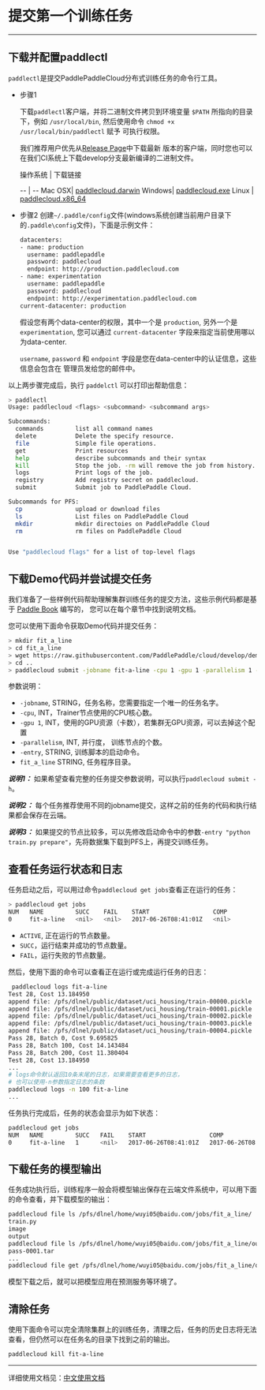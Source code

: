 # 提交第一个训练任务

---

## 下载并配置paddlectl

`paddlectl`是提交PaddlePaddleCloud分布式训练任务的命令行工具。

- 步骤1

  下载`paddlectl`客户端，并将二进制文件拷贝到环境变量 `$PATH` 所指向的目录下，例如
  `/usr/local/bin`, 然后使用命令 `chmod +x /usr/local/bin/paddlectl` 赋予
  可执行权限。

  我们推荐用户优先从[Release Page](https://github.com/PaddlePaddle/cloud/releases)中下载最新
  版本的客户端，同时您也可以在我们CI系统上下载develop分支最新编译的二进制文件。

  操作系统 | 下载链接

  -- | --
  Mac OSX| [paddlecloud.darwin](http://guest:@paddleci.ngrok.io/repository/download/PaddleCloud_Client/.lastSuccessful/paddlecloud.darwin)
  Windows| [paddlecloud.exe](http://guest:@paddleci.ngrok.io/repository/download/PaddleCloud_Client/.lastSuccessful/paddlecloud.exe)
  Linux | [paddlecloud.x86_64](http://guest:@paddleci.ngrok.io/repository/download/PaddleCloud_Client/.lastSuccessful/paddlecloud.x86_64)

- 步骤2
  创建`~/.paddle/config`文件(windows系统创建当前用户目录下的`.paddle\config`文件)，下面是示例文件：

  ```bash
  datacenters:
  - name: production
    username: paddlepaddle
    password: paddlecloud
    endpoint: http://production.paddlecloud.com
  - name: experimentation
    username: paddlepaddle
    password: paddlecloud
    endpoint: http://experimentation.paddlecloud.com
  current-datacenter: production
  ```

  假设您有两个data-center的权限，其中一个是 `production`, 另外一个是 `experimentation`,
  您可以通过 `current-datacenter` 字段来指定当前使用哪以为data-center.

  `username`, `password` 和 `endpoint` 字段是您在data-center中的认证信息，这些信息会包含在
  管理员发给您的邮件中。

以上两步骤完成后，执行 `paddelctl` 可以打印出帮助信息：

```bash
> paddlectl
Usage: paddlecloud <flags> <subcommand> <subcommand args>

Subcommands:
  commands         list all command names
  delete           Delete the specify resource.
  file             Simple file operations.
  get              Print resources
  help             describe subcommands and their syntax
  kill             Stop the job. -rm will remove the job from history.
  logs             Print logs of the job.
  registry         Add registry secret on paddlecloud.
  submit           Submit job to PaddlePaddle Cloud.

Subcommands for PFS:
  cp               upload or download files
  ls               List files on PaddlePaddle Cloud
  mkdir            mkdir directoies on PaddlePaddle Cloud
  rm               rm files on PaddlePaddle Cloud


Use "paddlecloud flags" for a list of top-level flags
```

## 下载Demo代码并尝试提交任务

我们准备了一些样例代码帮助理解集群训练任务的提交方法，这些示例代码都是基于
[Paddle Book](https://github.com/PaddlePaddle/book) 编写的， 您可以在每个章节中找到说明文档。

您可以使用下面命令获取Demo代码并提交任务：

```bash
> mkdir fit_a_line
> cd fit_a_line
> wget https://raw.githubusercontent.com/PaddlePaddle/cloud/develop/demo/fit_a_line/train.py
> cd ..
> paddlecloud submit -jobname fit-a-line -cpu 1 -gpu 1 -parallelism 1 -entry "python train.py train" fit_a_line/
```

参数说明：

- `-jobname`, STRING，任务名称，您需要指定一个唯一的任务名字。
- `-cpu`, INT，Trainer节点使用的CPU核心数。
- `-gpu 1`, INT，使用的GPU资源（卡数），若集群无GPU资源，可以去掉这个配置
- `-parallelism`, INT, 并行度， 训练节点的个数。
- `-entry`, STRING, 训练脚本的启动命令。
- `fit_a_line` STRING, 任务程序目录。

***说明1：*** 如果希望查看完整的任务提交参数说明，可以执行`paddlecloud submit -h`。

***说明2：*** 每个任务推荐使用不同的jobname提交，这样之前的任务的代码和执行结果都会保存在云端。

***说明3：*** 如果提交的节点比较多，可以先修改启动命令中的参数`-entry "python train.py prepare"`，先将数据集下载到PFS上，再提交训练任务。

## 查看任务运行状态和日志

任务启动之后，可以用过命令`paddlecloud get jobs`查看正在运行的任务：

```bash
> paddlecloud get jobs
NUM   NAME         SUCC    FAIL    START                  COMP                   ACTIVE
0     fit-a-line   <nil>   <nil>   2017-06-26T08:41:01Z   <nil>                  1
```

- `ACTIVE`, 正在运行的节点数量。
- `SUCC`，运行结束并成功的节点数量。
- `FAIL`，运行失败的节点数量。

然后，使用下面的命令可以查看正在运行或完成运行任务的日志：

```bash
 paddlecloud logs fit-a-line
Test 28, Cost 13.184950
append file: /pfs/dlnel/public/dataset/uci_housing/train-00000.pickle
append file: /pfs/dlnel/public/dataset/uci_housing/train-00001.pickle
append file: /pfs/dlnel/public/dataset/uci_housing/train-00002.pickle
append file: /pfs/dlnel/public/dataset/uci_housing/train-00003.pickle
append file: /pfs/dlnel/public/dataset/uci_housing/train-00004.pickle
Pass 28, Batch 0, Cost 9.695825
Pass 28, Batch 100, Cost 14.143484
Pass 28, Batch 200, Cost 11.380404
Test 28, Cost 13.184950
...
# logs命令默认返回10条末尾的日志，如果需要查看更多的日志，
# 也可以使用-n参数指定日志的条数
paddlecloud logs -n 100 fit-a-line
...
```

任务执行完成后，任务的状态会显示为如下状态：

```bash
paddlecloud get jobs
NUM   NAME         SUCC   FAIL    START                  COMP                   ACTIVE
0     fit-a-line   1      <nil>   2017-06-26T08:41:01Z   2017-06-26T08:41:29Z   <nil>
```

## 下载任务的模型输出

任务成功执行后，训练程序一般会将模型输出保存在云端文件系统中，可以用下面的命令查看，并下载模型的输出：

```bash
paddlecloud file ls /pfs/dlnel/home/wuyi05@baidu.com/jobs/fit_a_line/
train.py
image
output
paddlecloud file ls /pfs/dlnel/home/wuyi05@baidu.com/jobs/fit_a_line/output/
pass-0001.tar
...
paddlecloud file get /pfs/dlnel/home/wuyi05@baidu.com/jobs/fit_a_line/output/pass-0001.tar ./
```

模型下载之后，就可以把模型应用在预测服务等环境了。

## 清除任务

使用下面命令可以完全清除集群上的训练任务，清理之后，任务的历史日志将无法查看，但仍然可以在任务名的目录下找到之前的输出。

```bash
paddlecloud kill fit-a-line
```

---
详细使用文档见：[中文使用文档](./usage_cn.md)
